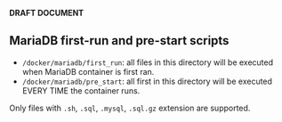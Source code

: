 __DRAFT DOCUMENT__

## MariaDB first-run and pre-start scripts

- `/docker/mariadb/first_run`: all files in this directory will be executed when MariaDB container is first ran.
- `/docker/mariadb/pre_start`: all first in this directory will be executed EVERY TIME the container runs.

Only files with `.sh`, `.sql`, `.mysql`, `.sql.gz` extension are supported.
